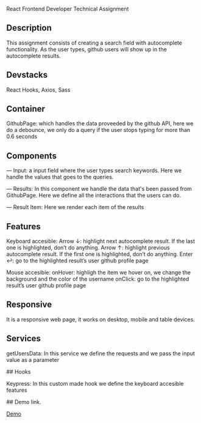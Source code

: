 React Frontend Developer
Technical Assignment

## Description

This assignment consists of creating a search field with autocomplete functionality.
As the user types, github users will show up in the autocomplete results.

## Devstacks

React Hooks, Axios, Sass

## Container

GithubPage: which handles the data proveeded by the github API, here we do a debounce, we only do a query if the user stops typing for more than 0.6 seconds

## Components

— Input: a input field where the user types search keywords. Here we handle the values that goes to the queries.

— Results: In this component we handle the data that's been passed from GithubPage. Here we define all the interactions that the users can do.

— Result Item: Here we render each item of the results

## Features

Keyboard accesible:
Arrow ↓: highlight next autocomplete result. If the last one is highlighted,
don’t do anything.
Arrow ↑: highlight previous autocomplete result. If the first one is highlighted,
don’t do anything.
Enter ↩: go to the highlighted result’s user github profile page

Mouse accesible:
onHover: highligh the item we hover on, we change the background and the color of the username
onClick: go to the highlighted result’s user github profile page

## Responsive

It is a responsive web page, it works on desktop, mobile and table devices.

## Services

getUsersData: In this service we define the requests and we pass the input value as a parameter

## Hooks

Keypress: In this custom made hook we define the keyboard accesible features

## Demo link.

[Demo](https://luyezhan.github.io/react-test/)
